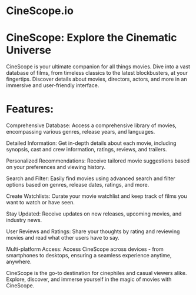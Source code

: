 # CineScope.io
# CineScope: Explore the Cinematic Universe
CineScope is your ultimate companion for all things movies. 
Dive into a vast database of films, from timeless classics to the latest blockbusters, at your fingertips. 
Discover details about movies, directors, actors, and more in an immersive and user-friendly interface.

# Features:

Comprehensive Database: Access a comprehensive library of movies, encompassing various genres, release years, and languages.

Detailed Information: Get in-depth details about each movie, including synopsis, cast and crew information, ratings, reviews, and trailers.

Personalized Recommendations: Receive tailored movie suggestions based on your preferences and viewing history.

Search and Filter: Easily find movies using advanced search and filter options based on genres, release dates, ratings, and more.

Create Watchlists: Curate your movie watchlist and keep track of films you want to watch or have seen.

Stay Updated: Receive updates on new releases, upcoming movies, and industry news.

User Reviews and Ratings: Share your thoughts by rating and reviewing movies and read what other users have to say.

Multi-platform Access: Access CineScope across devices - from smartphones to desktops, ensuring a seamless experience anytime, anywhere.

CineScope is the go-to destination for cinephiles and casual viewers alike. Explore, discover, and immerse yourself in the magic of movies with CineScope.
